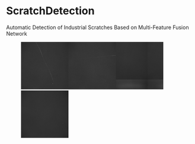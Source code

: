 # ScratchDetection

Automatic Detection of Industrial Scratches Based on Multi-Feature Fusion Network

<figure class="Four">
    <img src="https://github.com/love6tao/ScratchDetection/blob/master/GIF/image19.GIF" width="128"/><img src="https://github.com/love6tao/ScratchDetection/blob/master/GIF/image20.GIF" width="128"/><img src="https://github.com/love6tao/ScratchDetection/blob/master/GIF/image21.GIF" width="128"/><img src="https://github.com/love6tao/ScratchDetection/blob/master/GIF/image22.GIF" width="128"/>
</figure>


